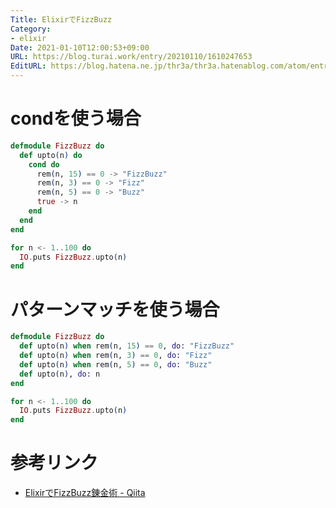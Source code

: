 ```yaml
---
Title: ElixirでFizzBuzz
Category:
- elixir
Date: 2021-01-10T12:00:53+09:00
URL: https://blog.turai.work/entry/20210110/1610247653
EditURL: https://blog.hatena.ne.jp/thr3a/thr3a.hatenablog.com/atom/entry/26006613676435485
---
```


# condを使う場合

```elixir
defmodule FizzBuzz do
  def upto(n) do
    cond do
      rem(n, 15) == 0 -> "FizzBuzz"
      rem(n, 3) == 0 -> "Fizz"
      rem(n, 5) == 0 -> "Buzz"
      true -> n
    end
  end
end

for n <- 1..100 do
  IO.puts FizzBuzz.upto(n)
end
```

# パターンマッチを使う場合

```elixir
defmodule FizzBuzz do
  def upto(n) when rem(n, 15) == 0, do: "FizzBuzz"
  def upto(n) when rem(n, 3) == 0, do: "Fizz"
  def upto(n) when rem(n, 5) == 0, do: "Buzz"
  def upto(n), do: n
end

for n <- 1..100 do
  IO.puts FizzBuzz.upto(n)
end
```

# 参考リンク

- [ElixirでFizzBuzz錬金術 - Qiita](https://qiita.com/SekiT/items/f5ae64dc8cad66ee03d3#3-case-%E3%81%A7-guard-%E3%81%AB-rem-%E3%82%92%E4%BD%BF%E3%81%86)
